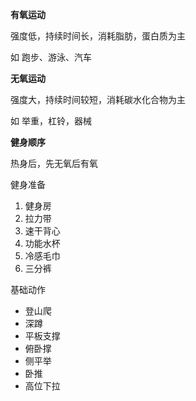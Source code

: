 **有氧运动**

强度低，持续时间长，消耗脂肪，蛋白质为主

如 跑步、游泳、汽车



**无氧运动**

强度大，持续时间较短，消耗碳水化合物为主

如 举重，杠铃，器械



**健身顺序**

热身后，先无氧后有氧



健身准备

1. 健身房
2. 拉力带
3. 速干背心
4. 功能水杯
5. 冷感毛巾
6. 三分裤



基础动作

- 登山爬
- 深蹲
- 平板支撑
- 俯卧撑
- 侧平举
- 卧推
- 高位下拉